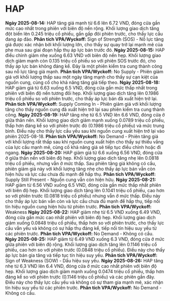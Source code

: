 # HAP

**Ngày 2025-08-14:** HAP tăng giá mạnh từ 6.6 lên 6.72 VND, đóng cửa gần mức cao nhất trong phiên với biên độ nến rộng. Khối lượng giao dịch tăng đột biến lên 0.245 triệu cổ phiếu, gần gấp đôi phiên trước, cho thấy lực cầu đang áp đảo. **Phân tích VPA/Wyckoff:** Sign of Strength (SOS) - Nỗ lực tăng giá được xác nhận bởi khối lượng lớn, cho thấy sự quay trở lại mạnh mẽ của phe mua sau giai đoạn hấp thụ áp lực bán trước đó.
**Ngày 2025-08-15:** HAP điều chỉnh giảm nhẹ xuống 6.63 VND với biên độ nến hẹp. Khối lượng giao dịch giảm mạnh còn 0.135 triệu cổ phiếu so với phiên SOS trước đó, cho thấy áp lực bán không đáng kể. Đây là một phiên kiểm tra cung thành công sau nỗ lực tăng giá mạnh. **Phân tích VPA/Wyckoff:** No Supply - Phiên giảm giá với khối lượng thấp sau một ngày tăng mạnh cho thấy sự cạn kiệt của nguồn cung, củng cố cho khả năng tăng giá tiếp theo.
**Ngày 2025-08-18:** HAP giảm giá từ 6.63 xuống 6.5 VND, đóng cửa gần mức thấp nhất trong phiên với biên độ nến tương đối hẹp. Khối lượng giao dịch tăng lên 0.1986 triệu cổ phiếu so với phiên trước, cho thấy áp lực bán đã xuất hiện trở lại. **Phân tích VPA/Wyckoff:** Supply Coming In - Phiên giảm giá với khối lượng tăng cho thấy nguồn cung đã xuất hiện trở lại sau phiên kiểm tra cung thành công.
**Ngày 2025-08-19:** HAP tăng nhẹ từ 6.5 VND lên 6.6 VND, đóng cửa ở giữa thân nến. Khối lượng giao dịch giảm mạnh xuống 0.0789 triệu cổ phiếu, thấp hơn đáng kể so với phiên trước đó (0.1986 triệu cổ phiếu) và mức trung bình. Điều này cho thấy lực cầu yếu sau khi nguồn cung xuất hiện trở lại vào phiên 2025-08-18. **Phân tích VPA/Wyckoff:** No Demand - Phiên tăng giá với khối lượng rất thấp sau khi nguồn cung xuất hiện cho thấy sự thiếu vắng của lực cầu mạnh mẽ, củng cố khả năng giá sẽ tiếp tục điều chỉnh hoặc đi ngang.
**Ngày 2025-08-20:** HAP giảm giá từ 6.6 xuống 6.56 VND, đóng cửa ở giữa thân nến với biên độ hẹp. Khối lượng giao dịch tăng nhẹ lên 0.0818 triệu cổ phiếu, nhưng vẫn ở mức thấp. Sau phiên tăng giá không có cầu, phiên giảm giá này với khối lượng tăng nhẹ cho thấy áp lực bán vẫn còn hiện hữu và lực cầu chưa đủ mạnh để hấp thụ. **Phân tích VPA/Wyckoff:** Supply Still Present - Nguồn cung vẫn còn hiện hữu.
**Ngày 2025-08-21:** HAP giảm từ 6.56 VND xuống 6.5 VND, đóng cửa gần mức thấp nhất phiên với biên độ hẹp. Khối lượng giao dịch tăng lên 0.1041 triệu cổ phiếu, cao hơn so với phiên trước (0.0818 triệu cổ phiếu) nhưng vẫn ở mức thấp. Điều này cho thấy áp lực bán vẫn còn và lực cầu chưa đủ mạnh để hấp thụ, tiếp nối tín hiệu nguồn cung hiện hữu từ phiên trước. **Phân tích VPA/Wyckoff:** Weakness
**Ngày 2025-08-22:** HAP giảm nhẹ từ 6.5 VND xuống 6.49 VND, đóng cửa gần mức cao nhất phiên với biên độ hẹp. Khối lượng giao dịch giảm xuống 0.0848 triệu cổ phiếu, thấp hơn so với phiên trước, cho thấy lực cầu vẫn yếu và không có sự hấp thụ đáng kể, tiếp nối tín hiệu suy yếu từ các phiên trước. **Phân tích VPA/Wyckoff:** No Demand - Không có cầu.
**Ngày 2025-08-25:** HAP giảm từ 6.49 VND xuống 6.3 VND, đóng cửa ở mức giữa phiên với biên độ rộng. Khối lượng giao dịch tăng lên 0.1146 triệu cổ phiếu, cao hơn so với phiên trước (0.0848 triệu cổ phiếu). Điều này cho thấy áp lực bán gia tăng và tiếp tục tín hiệu suy yếu. **Phân tích VPA/Wyckoff:** Sign of Weakness (SOW) - Dấu hiệu suy yếu.
**Ngày 2025-08-26:** HAP tăng nhẹ từ 6.3 VND lên 6.4 VND, đóng cửa ở mức cao nhất phiên với biên độ hẹp. Khối lượng giao dịch giảm mạnh xuống 0.0474 triệu cổ phiếu, thấp hơn đáng kể so với phiên trước (0.1146 triệu cổ phiếu) và các phiên gần đây. Điều này cho thấy lực cầu yếu và không có sự tham gia mạnh mẽ, xác nhận tín hiệu suy yếu từ các phiên trước. **Phân tích VPA/Wyckoff:** No Demand - Không có cầu.
